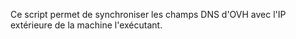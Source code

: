 Ce script permet de synchroniser les champs DNS d'OVH avec l'IP extérieure de la machine l'exécutant.
